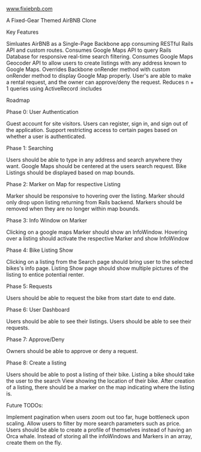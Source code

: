 
www.fixiebnb.com

A Fixed-Gear Themed AirBNB Clone

Key Features

Simluates AirBNB as a Single-Page Backbone app consuming RESTful Rails API and custom routes.
Consumes Google Maps API to query Rails Database for responsive real-time search filtering.
Consumes Google Maps Geocoder API to allow users to create listings with any address known to Google Maps.
Overrides Backbone onRender method with custom onRender method to display Google Map properly.
User's are able to make a rental request, and the owner can approve/deny the request.
Reduces n + 1 queries using ActiveRecord :includes


Roadmap

Phase 0: User Authentication

Guest account for site visitors.
Users can register, sign in, and sign out of the application.
Support restricting access to certain pages based on whether a user is authenticated.

Phase 1: Searching

Users should be able to type in any address and search anywhere they want.
Google Maps should be centered at the users search request.
Bike Listings should be displayed based on map bounds.

Phase 2: Marker on Map for respective Listing

Marker should be responsive to hovering over the listing.
Marker should only drop upon listing returning from Rails backend.
Markers should be removed when they are no longer within map bounds.

Phase 3: Info Window on Marker

Clicking on a google maps Marker should show an InfoWindow.
Hovering over a listing should activate the respective Marker and show InfoWindow

Phase 4: Bike Listing Show

Clicking on a listing from the Search page should bring user to the selected bikes's info page.
Listing Show page should show multiple pictures of the listing to entice potential renter.

Phase 5: Requests

Users should be able to request the bike from start date to end date.

Phase 6: User Dashboard

Users should be able to see their listings.
Users should be able to see their requests.

Phase 7: Approve/Deny

Owners should be able to approve or deny a request.

Phase 8: Create a listing

Users should be able to post a listing of their bike.
Listing a bike should take the user to the search View showing the location of their bike.
After creation of a listing, there should be a marker on the map indicating where the listing is.


Future TODOs:

Implement pagination when users zoom out too far, huge bottleneck upon scaling.
Allow users to filter by more search parameters such as price.
Users should be able to create a profile of themselves instead of having an Orca whale.
Instead of storing all the infoWindows and Markers in an array, create them on the fly.
